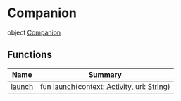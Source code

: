 # Companion


object [Companion](index.md)

## Functions

| Name | Summary |
|---|---|
| [launch](launch.md) | fun [launch](launch.md)(context: [Activity](https://developer.android.com/reference/kotlin/android/app/Activity.html), uri: [String](https://kotlinlang.org/api/latest/jvm/stdlib/kotlin/-string/index.html)) |
